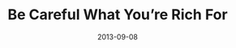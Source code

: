 ---
title: "Be Careful What You’re Rich For"
speaker: "Barry Gin"
date: "2013-09-08"
sermonUrl: "//35.190.93.184/sermons/20130908_sunday_pastor_barry_gin_be_careful_what_youre_rich_for.mp3"
---